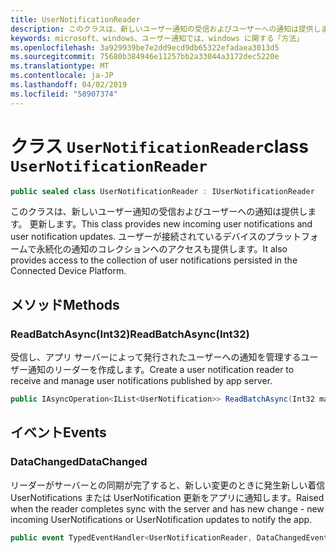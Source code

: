 ```yaml
---
title: UserNotificationReader
description: このクラスは、新しいユーザー通知の受信およびユーザーへの通知は提供します。 更新します。 ユーザーが接続されているデバイスのプラットフォームで永続化の通知のコレクションへのアクセスも提供します。
keywords: microsoft、windows、ユーザー通知では、windows に関する「方法」
ms.openlocfilehash: 3a929939be7e2dd9ecd9db65322efadaea3013d5
ms.sourcegitcommit: 75680b384946e11257bb2a33044a3172dec5220e
ms.translationtype: MT
ms.contentlocale: ja-JP
ms.lasthandoff: 04/02/2019
ms.locfileid: "58907374"
---
```

# <a name="class-usernotificationreader"></a><span data-ttu-id="b1bdb-105">クラス `UserNotificationReader`</span><span class="sxs-lookup"><span data-stu-id="b1bdb-105">class `UserNotificationReader`</span></span>

```C#
public sealed class UserNotificationReader : IUserNotificationReader
```

<span data-ttu-id="b1bdb-106">このクラスは、新しいユーザー通知の受信およびユーザーへの通知は提供します。 更新します。</span><span class="sxs-lookup"><span data-stu-id="b1bdb-106">This class provides new incoming user notifications and user notification updates.</span></span> <span data-ttu-id="b1bdb-107">ユーザーが接続されているデバイスのプラットフォームで永続化の通知のコレクションへのアクセスも提供します。</span><span class="sxs-lookup"><span data-stu-id="b1bdb-107">It also provides access to the collection of user notifications persisted in the Connected Device Platform.</span></span>  

## <a name="methods"></a><span data-ttu-id="b1bdb-108">メソッド</span><span class="sxs-lookup"><span data-stu-id="b1bdb-108">Methods</span></span>

### <a name="readbatchasyncint32"></a><span data-ttu-id="b1bdb-109">ReadBatchAsync(Int32)</span><span class="sxs-lookup"><span data-stu-id="b1bdb-109">ReadBatchAsync(Int32)</span></span> 
<span data-ttu-id="b1bdb-110">受信し、アプリ サーバーによって発行されたユーザーへの通知を管理するユーザー通知のリーダーを作成します。</span><span class="sxs-lookup"><span data-stu-id="b1bdb-110">Create a user notification reader to receive and manage user notifications published by app server.</span></span>
```C#
public IAsyncOperation<IList<UserNotification>> ReadBatchAsync(Int32 maxBatchSize)
```

## <a name="events"></a><span data-ttu-id="b1bdb-111">イベント</span><span class="sxs-lookup"><span data-stu-id="b1bdb-111">Events</span></span>


### <a name="datachanged"></a><span data-ttu-id="b1bdb-112">DataChanged</span><span class="sxs-lookup"><span data-stu-id="b1bdb-112">DataChanged</span></span>
<span data-ttu-id="b1bdb-113">リーダーがサーバーとの同期が完了すると、新しい変更のときに発生新しい着信 UserNotifications または UserNotification 更新をアプリに通知します。</span><span class="sxs-lookup"><span data-stu-id="b1bdb-113">Raised when the reader completes sync with the server and has new change - new incoming UserNotifications or UserNotification updates to notify the app.</span></span> 

```C#
public event TypedEventHandler<UserNotificationReader, DataChangedEventArgs> DataChanged
```
